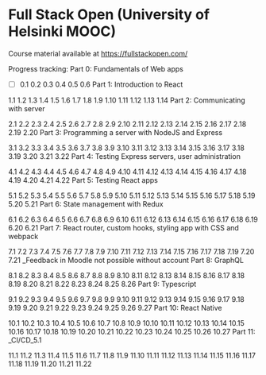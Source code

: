 # Full Stack Open (University of Helsinki MOOC)
Course material available at https://fullstackopen.com/

Progress tracking:
Part 0: Fundamentals of Web apps

 - [ ] 0.1
 0.2
 0.3
 0.4
 0.5
 0.6
Part 1: Introduction to React

 1.1
 1.2
 1.3
 1.4
 1.5
 1.6
 1.7
 1.8
 1.9
 1.10
 1.11
 1.12
 1.13
 1.14
Part 2: Communicating with server

 2.1
 2.2
 2.3
 2.4
 2.5
 2.6
 2.7
 2.8
 2.9
 2.10
 2.11
 2.12
 2.13
 2.14
 2.15
 2.16
 2.17
 2.18
 2.19
 2.20
Part 3: Programming a server with NodeJS and Express

 3.1
 3.2
 3.3
 3.4
 3.5
 3.6
 3.7
 3.8
 3.9
 3.10
 3.11
 3.12
 3.13
 3.14
 3.15
 3.16
 3.17
 3.18
 3.19
 3.20
 3.21
 3.22
Part 4: Testing Express servers, user administration

 4.1
 4.2
 4.3
 4.4
 4.5
 4.6
 4.7
 4.8
 4.9
 4.10
 4.11
 4.12
 4.13
 4.14
 4.15
 4.16
 4.17
 4.18
 4.19
 4.20
 4.21
 4.22
Part 5: Testing React apps

 5.1
 5.2
 5.3
 5.4
 5.5
 5.6
 5.7
 5.8
 5.9
 5.10
 5.11
 5.12
 5.13
 5.14
 5.15
 5.16
 5.17
 5.18
 5.19
 5.20
 5.21
Part 6: State management with Redux

 6.1
 6.2
 6.3
 6.4
 6.5
 6.6
 6.7
 6.8
 6.9
 6.10
 6.11
 6.12
 6.13
 6.14
 6.15
 6.16
 6.17
 6.18
 6.19
 6.20
 6.21
Part 7: React router, custom hooks, styling app with CSS and webpack

 7.1
 7.2
 7.3
 7.4
 7.5
 7.6
 7.7
 7.8
 7.9
 7.10
 7.11
 7.12
 7.13
 7.14
 7.15
 7.16
 7.17
 7.18
 7.19
 7.20
 7.21 _Feedback in Moodle not possible without account
Part 8: GraphQL

 8.1
 8.2
 8.3
 8.4
 8.5
 8.6
 8.7
 8.8
 8.9
 8.10
 8.11
 8.12
 8.13
 8.14
 8.15
 8.16
 8.17
 8.18
 8.19
 8.20
 8.21
 8.22
 8.23
 8.24
 8.25
 8.26
Part 9: Typescript

 9.1
 9.2
 9.3
 9.4
 9.5
 9.6
 9.7
 9.8
 9.9
 9.10
 9.11
 9.12
 9.13
 9.14
 9.15
 9.16
 9.17
 9.18
 9.19
 9.20
 9.21
 9.22
 9.23
 9.24
 9.25
 9.26
 9.27
Part 10: React Native

 10.1
 10.2
 10.3
 10.4
 10.5
 10.6
 10.7
 10.8
 10.9
 10.10
 10.11
 10.12
 10.13
 10.14
 10.15
 10.16
 10.17
 10.18
 10.19
 10.20
 10.21
 10.22
 10.23
 10.24
 10.25
 10.26
 10.27
Part 11: _CI/CD_5.1

 11.1
 11.2
 11.3
 11.4
 11.5
 11.6
 11.7
 11.8
 11.9
 11.10
 11.11
 11.12
 11.13
 11.14
 11.15
 11.16
 11.17
 11.18
 11.19
 11.20
 11.21
 11.22
